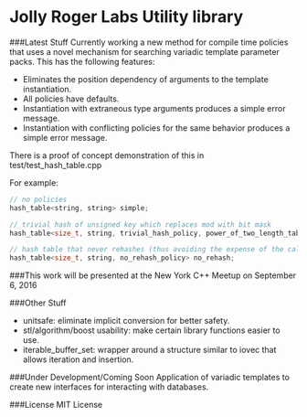 Jolly Roger Labs Utility library
========

###Latest Stuff
Currently working a new method for compile time policies that uses a
novel mechanism for searching variadic template parameter packs.  This
has the following features:
- Eliminates the position dependency of arguments to the template instantiation.
- All policies have defaults.
- Instantiation with extraneous type arguments produces a simple error message.
- Instantiation with conflicting policies for the same behavior produces a simple error message.

There is a proof of concept demonstration of this in test/test_hash_table.cpp

For example:
```c
// no policies
hash_table<string, string> simple;

// trivial hash of unsigned key which replaces mod with bit mask
hash_table<size_t, string, trivial_hash_policy, power_of_two_length_table_policy> fast;

// hash table that never rehashes (thus avoiding the expense of the calculation)
hash_table<size_t, string, no_rehash_policy> no_rehash;
```

###This work will be presented at the New York C++ Meetup on September 6, 2016

###Other Stuff
- unitsafe: eliminate implicit conversion for better safety.
- stl/algorithm/boost usability: make certain library functions easier to use.
- iterable_buffer_set: wrapper around a structure similar to iovec that allows iteration and insertion.

###Under Development/Coming Soon
Application of variadic templates to create new interfaces for
interacting with databases.

###License
MIT License
